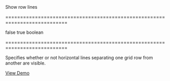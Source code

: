 <!--**
/*-------------------------------------------
    Auto-generated file. Do not modify.
-------------------------------------------

**-->
<!--d-->Show row lines<!--/d-->
===========================================================================
<!--default-->false<!--/default-->
<!--custom_default_for_ios-->true<!--/custom_default_for_ios-->
<!--type-->boolean<!--/type-->
===========================================================================

<!--shortDescription-->
Specifies whether or not horizontal lines separating one grid row from another are visible.
<!--/shortDescription-->

<!--fullDescription-->
<a href="http://js.devexpress.com/Demos/WidgetsGallery/#demo/datagridgridappearanceappearance/" class="button orange small fix-width-155" style="margin-right: 20px;" target="_blank">View Demo</a>
<!--/fullDescription-->